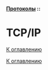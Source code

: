 **[Протоколы](../README.md#протоколы) ::**
# TCP/IP

<!--

-->

[К оглавлению](../README.md#протоколы)



[К оглавлению](../README.md#протоколы)
